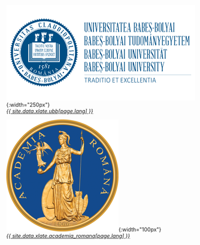 ![{{ site.data.xlate.ubb[page.lang] }}](/assets/images/Logo-UBB.svg){:width="250px"}<br />
*[{{ site.data.xlate.ubb[page.lang] }}](https://www.ubbcluj.ro)*

![{{ site.data.xlate.academia_romana[page.lang] }}](/assets/images/sigla_acad_300.png){:width="100px"}<br />
*[{{ site.data.xlate.academia_romana[page.lang] }}](https://acad.ro)*
